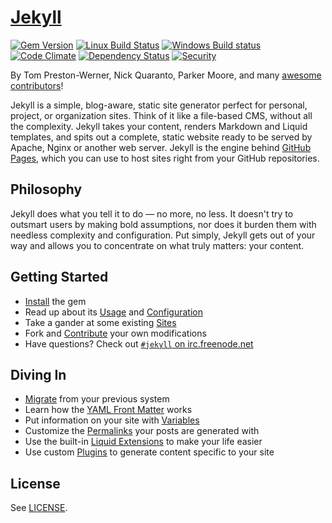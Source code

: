 # [Jekyll](http://jekyllrb.com/)

[![Gem Version](https://img.shields.io/gem/v/jekyll.svg)](https://rubygems.org/gems/jekyll)
[![Linux Build Status](https://img.shields.io/travis/jekyll/jekyll/master.svg?label=Linux%20build)](https://travis-ci.org/jekyll/jekyll)
[![Windows Build status](https://img.shields.io/appveyor/ci/jekyll/jekyll/master.svg?label=Windows%20build)](https://ci.appveyor.com/project/jekyll/jekyll/branch/master)
[![Code Climate](https://img.shields.io/codeclimate/github/jekyll/jekyll.svg)](https://codeclimate.com/github/jekyll/jekyll)
[![Dependency Status](https://img.shields.io/gemnasium/jekyll/jekyll.svg)](https://gemnasium.com/jekyll/jekyll)
[![Security](https://hakiri.io/github/jekyll/jekyll/master.svg)](https://hakiri.io/github/jekyll/jekyll/master)

By Tom Preston-Werner, Nick Quaranto, Parker Moore, and many [awesome contributors](https://github.com/jekyll/jekyll/graphs/contributors)!

Jekyll is a simple, blog-aware, static site generator perfect for personal, project, or organization sites. Think of it like a file-based CMS, without all the complexity. Jekyll takes your content, renders Markdown and Liquid templates, and spits out a complete, static website ready to be served by Apache, Nginx or another web server. Jekyll is the engine behind [GitHub Pages](http://pages.github.com), which you can use to host sites right from your GitHub repositories.

## Philosophy

Jekyll does what you tell it to do — no more, no less. It doesn't try to outsmart users by making bold assumptions, nor does it burden them with needless complexity and configuration. Put simply, Jekyll gets out of your way and allows you to concentrate on what truly matters: your content.

## Getting Started

* [Install](http://jekyllrb.com/docs/installation/) the gem
* Read up about its [Usage](http://jekyllrb.com/docs/usage/) and [Configuration](http://jekyllrb.com/docs/configuration/)
* Take a gander at some existing [Sites](https://wiki.github.com/jekyll/jekyll/sites)
* Fork and [Contribute](http://jekyllrb.com/docs/contributing/) your own modifications
* Have questions? Check out [`#jekyll` on irc.freenode.net](https://botbot.me/freenode/jekyll/)

## Diving In

* [Migrate](http://import.jekyllrb.com/docs/home/) from your previous system
* Learn how the [YAML Front Matter](http://jekyllrb.com/docs/frontmatter/) works
* Put information on your site with [Variables](http://jekyllrb.com/docs/variables/)
* Customize the [Permalinks](http://jekyllrb.com/docs/permalinks/) your posts are generated with
* Use the built-in [Liquid Extensions](http://jekyllrb.com/docs/templates/) to make your life easier
* Use custom [Plugins](http://jekyllrb.com/docs/plugins/) to generate content specific to your site

## License

See [LICENSE](https://github.com/jekyll/jekyll/blob/master/LICENSE).
